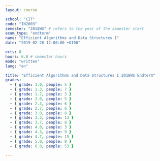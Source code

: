 ```yaml
---
layout: course

school: "CIT"
code: "IN2003"
semester: "2018WS" # refers to the year of the semester start
exam_type: "endterm"
name: "Efficient Algorithms and Data Structures I"
date: "2019-02-28 12:00:00 +0100"

ects: 8
hours: 6.0 # semester hours
mode: "written"
lang: "en"

title: "Efficient Algorithms and Data Structures I 2018WS Endterm"
grades:
  - { grade: 1.0, people: 5 }
  - { grade: 1.3, people: 7 }
  - { grade: 1.7, people: 3 }
  - { grade: 2.0, people: 5 }
  - { grade: 2.3, people: 6 }
  - { grade: 2.7, people: 6 }
  - { grade: 3.0, people: 8 }
  - { grade: 3.3, people: 13 }
  - { grade: 3.7, people: 8 }
  - { grade: 4.0, people: 3 }
  - { grade: 4.3, people: 9 }
  - { grade: 4.7, people: 15 }
  - { grade: 5.0, people: 8 }
  - { grade: 6.0, people: 53 }

---
```



